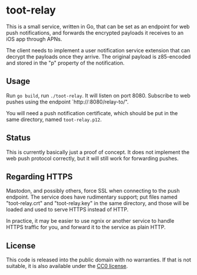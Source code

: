 # toot-relay #

This is a small service, written in Go, that can be set as an endpoint for web
push notifications, and forwards the encrypted payloads it receives to an iOS
app through APNs.

The client needs to implement a user notification service extension that can
decrypt the payloads once they arrive. The original payload is z85-encoded and
stored in the "p" property of the notification.

## Usage ##

Run `go build`, run `./toot-relay`. It will listen on port 8080. Subscribe to web
pushes using the endpoint `http://<your-domain-name>:8080/relay-to/<device-token>".

You will need a push notification certificate, which should be put in the same
directory, named `toot-relay.p12`.

## Status ##

This is currently basically just a proof of concept. It does not implement the
web push protocol correctly, but it will still work for forwarding pushes.

## Regarding HTTPS ##

Mastodon, and possibly others, force SSL when connecting to the push endpoint.
The service does have rudimentary support; put files named "toot-relay.crt" and
"toot-relay.key" in the same directory, and those will be loaded and used to
serve HTTPS instead of HTTP.

In practice, it may be easier to use ngnix or another service to handle HTTPS
traffic for you, and forward it to the service as plain HTTP.

## License ##

This code is released into the public domain with no warranties. If that is not
suitable, it is also available under the
[CC0 license](http://creativecommons.org/publicdomain/zero/1.0/).

